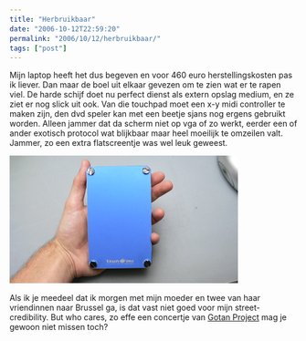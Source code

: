 ```yaml
---
title: "Herbruikbaar"
date: "2006-10-12T22:59:20"
permalink: "2006/10/12/herbruikbaar/"
tags: ["post"]
---
```

Mijn laptop heeft het dus begeven en voor 460 euro herstellingskosten pas ik liever. Dan maar de boel uit elkaar gevezen om te zien wat er te rapen viel. De harde schijf doet nu perfect dienst als extern opslag medium, en ze ziet er nog slick uit ook. Van die touchpad moet een x-y midi controller te maken zijn, den dvd speler kan met een beetje sjans nog ergens gebruikt worden. Alleen jammer dat da scherm niet op vga of zo werkt, eerder een of ander exotisch protocol wat blijkbaar maar heel moeilijk te omzeilen valt. Jammer, zo een extra flatscreentje was wel leuk geweest.

![externe hd](/images/blog/2006/10/externehd.jpg)

Als ik je meedeel dat ik morgen met mijn moeder en twee van haar vriendinnen naar Brussel ga, is dat vast niet goed voor mijn street-credibility. But who cares, zo effe een concertje van [Gotan Project](http://www.gotanproject.com/ "http://www.gotanproject.com/") mag je gewoon niet missen toch?
